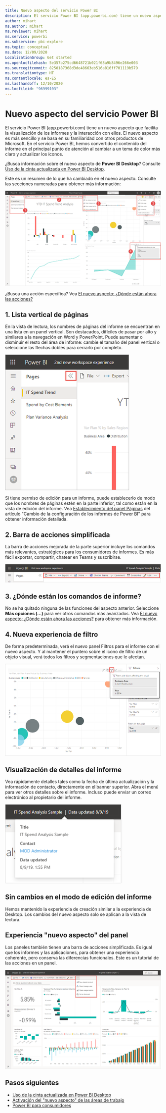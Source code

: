 ```yaml
---
title: Nuevo aspecto del servicio Power BI
description: El servicio Power BI (app.powerbi.com) tiene un nuevo aspecto. En este artículo se describe cómo navegar por los informes con el nuevo aspecto.
author: mihart
ms.author: mihart
ms.reviewer: mihart
ms.service: powerbi
ms.subservice: pbi-explore
ms.topic: conceptual
ms.date: 12/09/2020
LocalizationGroup: Get started
ms.openlocfilehash: 5e357b275cd6648721b021f68a9b8496e266e003
ms.sourcegitcommit: 8250187368d3de48663eb516a816ff701119b579
ms.translationtype: HT
ms.contentlocale: es-ES
ms.lasthandoff: 12/10/2020
ms.locfileid: "96999103"
---
```

# <a name="the-new-look-of-the-power-bi-service"></a>Nuevo aspecto del servicio Power BI

El servicio Power BI (app.powerbi.com) tiene un nuevo aspecto que facilita la visualización de los informes y la interacción con ellos. El nuevo aspecto es más sencillo y se basa en su familiaridad con otros productos de Microsoft. En el servicio Power BI, hemos convertido el contenido del informe en el principal punto de atención al cambiar a un tema de color más claro y actualizar los iconos. 

¿Busca información sobre el nuevo aspecto de **Power BI Desktop**? Consulte [Uso de la cinta actualizada en Power BI Desktop](../create-reports/desktop-ribbon.md).

Este es un resumen de lo que ha cambiado en el nuevo aspecto. Consulte las secciones numeradas para obtener más información:

![Captura de pantalla de Descripción general de los cambios del nuevo aspecto.](media/service-new-look/power-bi-new-look-changes-callouts.png)

¿Busca una acción específica? Vea [El nuevo aspecto: ¿Dónde están ahora las acciones?](service-new-look-where-actions.md)

## <a name="1-vertical-list-of-pages"></a>1. Lista vertical de páginas 
En la vista de lectura, los nombres de páginas del informe se encuentran en una lista en un panel vertical. Son destacados, difíciles de pasar por alto y similares a la navegación en Word y PowerPoint. Puede aumentar o disminuir el resto del área de informe: cambie el tamaño del panel vertical o seleccione las flechas dobles para cerrarlo por completo.

![Captura de pantalla de los nombres de páginas del informe en el lateral.](media/service-new-look/power-bi-new-look-report-pages.png)

Si tiene permiso de edición para un informe, puede establecerlo de modo que los nombres de páginas estén en la parte inferior, tal como están en la vista de edición del informe. Vea [Establecimiento del panel Páginas](../create-reports/power-bi-report-settings.md#set-the-pages-pane) del artículo "Cambio de la configuración de los informes de Power BI" para obtener información detallada.

## <a name="2-simplified-action-bar"></a>2. Barra de acciones simplificada 

La barra de acciones mejorada de la parte superior incluye los comandos más relevantes, estratégicos para los consumidores de informes. Es más fácil exportar, compartir, chatear en Teams y suscribirse. 

![Captura de pantalla de la Nueva barra de acciones.](media/service-new-look/power-bi-new-look-action-bar.png)

## <a name="3-where-are-the-report-commands"></a>3. ¿Dónde están los comandos de informe?

No se ha quitado ninguna de las funciones del aspecto anterior. Seleccione **Más opciones (...)** para ver otros comandos más avanzados. Vea [El nuevo aspecto: ¿Dónde están ahora las acciones?](service-new-look-where-actions.md) para obtener más información.

## <a name="4-new-filter-experience"></a>4. Nueva experiencia de filtro

De forma predeterminada, verá el nuevo panel Filtros para el informe con el nuevo aspecto. Y al mantener el puntero sobre el icono de filtro de un objeto visual, verá todos los filtros y segmentaciones que le afectan.

![Captura de pantalla de todos los filtros y segmentaciones que afectan a ese objeto visual.](media/service-new-look/power-bi-new-look-filters.png)

## <a name="view-report-details"></a>Visualización de detalles del informe 

Vea rápidamente detalles tales como la fecha de última actualización y la información de contacto, directamente en el banner superior.  Abra el menú para ver otros detalles sobre el informe. Incluso puede enviar un correo electrónico al propietario del informe.

![Captura de pantalla de Visualización de detalles del informe.](media/service-new-look/power-bi-new-look-metadata.png)

## <a name="no-changes-to-report-edit-mode"></a>Sin cambios en el modo de edición del informe 

Hemos mantenido la experiencia de creación similar a la experiencia de Desktop. Los cambios del nuevo aspecto solo se aplican a la vista de lectura.

## <a name="dashboard-new-look-experience"></a>Experiencia "nuevo aspecto" del panel 

Los paneles también tienen una barra de acciones simplificada. Es igual que los informes y las aplicaciones, para obtener una experiencia coherente, pero conserva las diferencias funcionales. Este es un tutorial de las acciones en un panel.
 
![Captura de pantalla de la Barra de acciones del panel en el nuevo aspecto.](media/service-new-look/power-bi-dashboard-action-bar-new.png)

## <a name="next-steps"></a>Pasos siguientes

- [Uso de la cinta actualizada en Power BI Desktop](../create-reports/desktop-ribbon.md)
- [Activación del "nuevo aspecto" de las áreas de trabajo](../collaborate-share/service-workspaces-new-look.md)
- [Power BI para consumidores](end-user-consumer.md)
